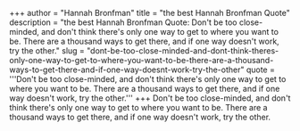 +++
author = "Hannah Bronfman"
title = "the best Hannah Bronfman Quote"
description = "the best Hannah Bronfman Quote: Don't be too close-minded, and don't think there's only one way to get to where you want to be. There are a thousand ways to get there, and if one way doesn't work, try the other."
slug = "dont-be-too-close-minded-and-dont-think-theres-only-one-way-to-get-to-where-you-want-to-be-there-are-a-thousand-ways-to-get-there-and-if-one-way-doesnt-work-try-the-other"
quote = '''Don't be too close-minded, and don't think there's only one way to get to where you want to be. There are a thousand ways to get there, and if one way doesn't work, try the other.'''
+++
Don't be too close-minded, and don't think there's only one way to get to where you want to be. There are a thousand ways to get there, and if one way doesn't work, try the other.

